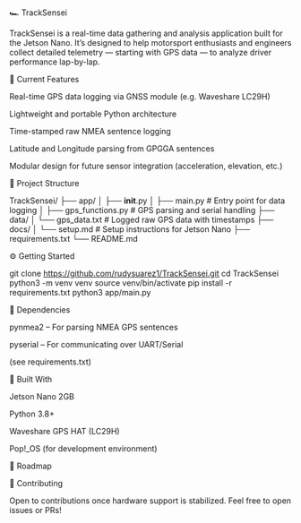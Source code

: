 🏎️ TrackSensei

TrackSensei is a real-time data gathering and analysis application built for the Jetson Nano. It’s designed to help motorsport enthusiasts and engineers collect detailed telemetry — starting with GPS data — to analyze driver performance lap-by-lap.

📍 Current Features

Real-time GPS data logging via GNSS module (e.g. Waveshare LC29H)

Lightweight and portable Python architecture

Time-stamped raw NMEA sentence logging

Latitude and Longitude parsing from GPGGA sentences

Modular design for future sensor integration (acceleration, elevation, etc.)

💠 Project Structure

TrackSensei/
├── app/
│   ├── __init__.py
│   ├── main.py               # Entry point for data logging
│   ├── gps_functions.py      # GPS parsing and serial handling
├── data/
│   └── gps_data.txt          # Logged raw GPS data with timestamps
├── docs/
│   └── setup.md              # Setup instructions for Jetson Nano
├── requirements.txt
└── README.md

⚙️ Getting Started

git clone https://github.com/rudysuarez1/TrackSensei.git
cd TrackSensei
python3 -m venv venv
source venv/bin/activate
pip install -r requirements.txt
python3 app/main.py

🧹 Dependencies

pynmea2 – For parsing NMEA GPS sentences

pyserial – For communicating over UART/Serial

(see requirements.txt)

🧱 Built With

Jetson Nano 2GB

Python 3.8+

Waveshare GPS HAT (LC29H)

Pop!_OS (for development environment)

🚧 Roadmap



🤝 Contributing

Open to contributions once hardware support is stabilized. Feel free to open issues or PRs!